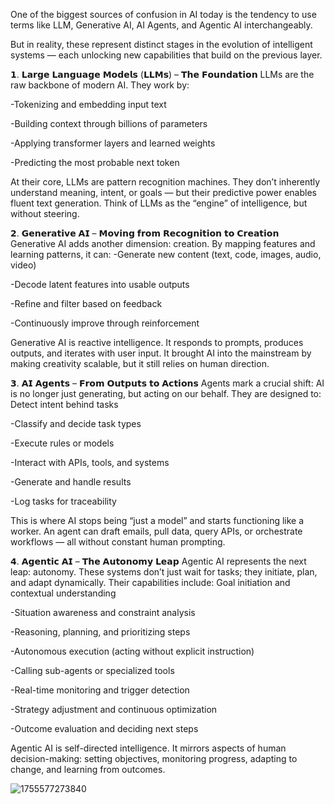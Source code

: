 One of the biggest sources of confusion in AI today is the tendency to use terms like LLM, Generative AI, AI Agents, and Agentic AI interchangeably. 

But in reality, these represent distinct stages in the evolution of intelligent systems — each unlocking new capabilities that build on the previous layer.

𝟭. 𝗟𝗮𝗿𝗴𝗲 𝗟𝗮𝗻𝗴𝘂𝗮𝗴𝗲 𝗠𝗼𝗱𝗲𝗹𝘀 (𝗟𝗟𝗠𝘀) – 𝗧𝗵𝗲 𝗙𝗼𝘂𝗻𝗱𝗮𝘁𝗶𝗼𝗻
LLMs are the raw backbone of modern AI. They work by:

-Tokenizing and embedding input text

-Building context through billions of parameters

-Applying transformer layers and learned weights

-Predicting the most probable next token

At their core, LLMs are pattern recognition machines. They don’t inherently understand meaning, intent, or goals — but their predictive power enables fluent text generation. Think of LLMs as the “engine” of intelligence, but without steering.

𝟮. 𝗚𝗲𝗻𝗲𝗿𝗮𝘁𝗶𝘃𝗲 𝗔𝗜 – 𝗠𝗼𝘃𝗶𝗻𝗴 𝗳𝗿𝗼𝗺 𝗥𝗲𝗰𝗼𝗴𝗻𝗶𝘁𝗶𝗼𝗻 𝘁𝗼 𝗖𝗿𝗲𝗮𝘁𝗶𝗼𝗻
Generative AI adds another dimension: creation. By mapping features and learning patterns, it can:
-Generate new content (text, code, images, audio, video)

-Decode latent features into usable outputs

-Refine and filter based on feedback

-Continuously improve through reinforcement

Generative AI is reactive intelligence. It responds to prompts, produces outputs, and iterates with user input. It brought AI into the mainstream by making creativity scalable, but it still relies on human direction.

𝟯. 𝗔𝗜 𝗔𝗴𝗲𝗻𝘁𝘀 – 𝗙𝗿𝗼𝗺 𝗢𝘂𝘁𝗽𝘂𝘁𝘀 𝘁𝗼 𝗔𝗰𝘁𝗶𝗼𝗻𝘀
Agents mark a crucial shift: AI is no longer just generating, but acting on our behalf. They are designed to:
Detect intent behind tasks

-Classify and decide task types

-Execute rules or models

-Interact with APIs, tools, and systems

-Generate and handle results

-Log tasks for traceability

This is where AI stops being “just a model” and starts functioning like a worker. An agent can draft emails, pull data, query APIs, or orchestrate workflows — all without constant human prompting.

𝟰. 𝗔𝗴𝗲𝗻𝘁𝗶𝗰 𝗔𝗜 – 𝗧𝗵𝗲 𝗔𝘂𝘁𝗼𝗻𝗼𝗺𝘆 𝗟𝗲𝗮𝗽
Agentic AI represents the next leap: autonomy. These systems don’t just wait for tasks; they initiate, plan, and adapt dynamically. Their capabilities include:
Goal initiation and contextual understanding

-Situation awareness and constraint analysis

-Reasoning, planning, and prioritizing steps

-Autonomous execution (acting without explicit instruction)

-Calling sub-agents or specialized tools

-Real-time monitoring and trigger detection

-Strategy adjustment and continuous optimization

-Outcome evaluation and deciding next steps

Agentic AI is self-directed intelligence. It mirrors aspects of human decision-making: setting objectives, monitoring progress, adapting to change, and learning from outcomes.

![1755577273840](https://github.com/user-attachments/assets/8d8c158f-e403-4d9f-b7b6-33542663def2)

